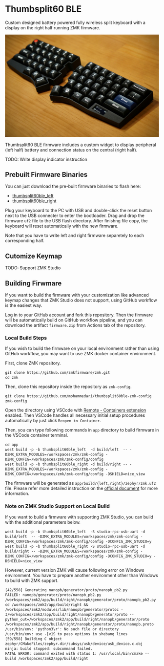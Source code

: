 # Thumbsplit60 BLE

Custom designed battery powered fully wireless split keyboard with a display on the right half running ZMK firmware.

![thumbsplit60ble](doc/thumbsplit60ble.jpg)

Thumbsplit60 BLE firmware includes a custom widget to display peripheral (left half) battery and connection status on the central (right half).

TODO: Write display indicator instruction

## Prebuilt Firmware Binaries

You can just download the pre-built firmware binaries to flash here:
- [thumbsplit60ble_left](bin/thumbsplit60ble_left-zmk.uf2)
- [thumbsplit60ble_right](bin/nice_view-thumbsplit60ble_right-zmk.uf2)

Plug your keyboard to the PC with USB and double-click the reset button next to the USB connecter to enter the bootloader. Drag and drop the firmware `uf2` file to the USB flash directory. After finishng file copy, the keyboard will reset automatically with the new firmware.

Note that you have to write left and right firmware separetely to each corresponding half.

## Cutomize Keymap

TODO: Support ZMK Studio

## Building Firwmare

If you want to build the firmware with your customization like advanced keymap changes that ZMK Studio does not support, using GitHub workflow is the easiest way.

Log in to your GitHub account and fork this repository. Then the firmware will be automatically build on GitHub workflow pipeline, and you can download the artifact `firmware.zip` from Actions tab of the repository.

### Local Build Steps

If you wish to build the firmware on your local environment rather than using GitHub workflow, you may want to use ZMK docker container environment.

First, clone ZMK repository.
```
git clone https://github.com/zmkfirmware/zmk.git
cd zmk
```

Then, clone this repository inside the repository as `zmk-config`.
```
git clone https://github.com/mohammedari/thumbsplit60ble-zmk-config zmk-config
```

Open the directory using VSCode with [Remote - Containers extension](https://marketplace.visualstudio.com/items?itemName=ms-vscode-remote.remote-containers) enabled. Then VSCode handles all necessary initial setup procedures automatically by just click `Reopen in Container`.

Then, you can type following commands in `app` directory to build firmware in the VSCode container terminal.
```
cd app
west build -p -b thumbsplit60ble_left  -d build/left  -- -DZMK_EXTRA_MODULES=/workspaces/zmk/zmk-config -DZMK_CONFIG=/workspaces/zmk/zmk-config/config
west build -p -b thumbsplit60ble_right -d build/right -- -DZMK_EXTRA_MODULES=/workspaces/zmk/zmk-config -DZMK_CONFIG=/workspaces/zmk/zmk-config/config -DSHIELD=nice_view
```
The firmware will be generated as `app/build/{left,right}/zephyr/zmk.uf2` file.
Please refer more detailed instruction on the [official document](https://zmk.dev/docs/development/local-toolchain/setup/container) for more information.

### Note on ZMK Studio Support on Local Build

If you want to build a firmware with supporting ZMK Studio, you can build with the additional parameters below.
```
west build -p -b thumbsplit60ble_left  -S studio-rpc-usb-uart -d build/left  -- -DZMK_EXTRA_MODULES=/workspaces/zmk/zmk-config -DZMK_CONFIG=/workspaces/zmk/zmk-config/config -DCONFIG_ZMK_STUDIO=y
west build -p -b thumbsplit60ble_right -S studio-rpc-usb-uart -d build/right -- -DZMK_EXTRA_MODULES=/workspaces/zmk/zmk-config -DZMK_CONFIG=/workspaces/zmk/zmk-config/config -DCONFIG_ZMK_STUDIO=y -DSHIELD=nice_view
```

However, current version ZMK will cause following error on Windows environment. You have to prepare another environment other than Windows to build with ZMK support.
```
[42/558] Generating nanopb/generator/proto/nanopb_pb2.py
FAILED: nanopb/generator/proto/nanopb_pb2.py /workspaces/zmk2/app/build/right/nanopb/generator/proto/nanopb_pb2.py 
cd /workspaces/zmk2/app/build/right && /workspaces/zmk2/modules/lib/nanopb/generator/protoc -I/workspaces/zmk2/app/build/right/nanopb/generator/proto --python_out=/workspaces/zmk2/app/build/right/nanopb/generator/proto /workspaces/zmk2/app/build/right/nanopb/generator/proto/nanopb.proto
/usr/bin/env: 'python3\r': No such file or directory
/usr/bin/env: use -[v]S to pass options in shebang lines
[59/558] Building C object zephyr/CMakeFiles/zephyr.dir/subsys/usb/device/usb_device.c.obj
ninja: build stopped: subcommand failed.
FATAL ERROR: command exited with status 1: /usr/local/bin/cmake --build /workspaces/zmk2/app/build/right
```

